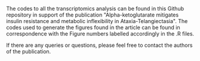 The codes to all the transcriptomics analysis can be found in this Github repository in support of the publication "Alpha-ketoglutarate mitigates insulin resistance and metabolic inflexibility in Ataxia-Telangiectasia". The codes used to generate the figures found in the article can be found in correspondence with the Figure numbers labelled accordingly in the .R files. 

If there are any queries or questions, please feel free to contact the authors of the publication. 
